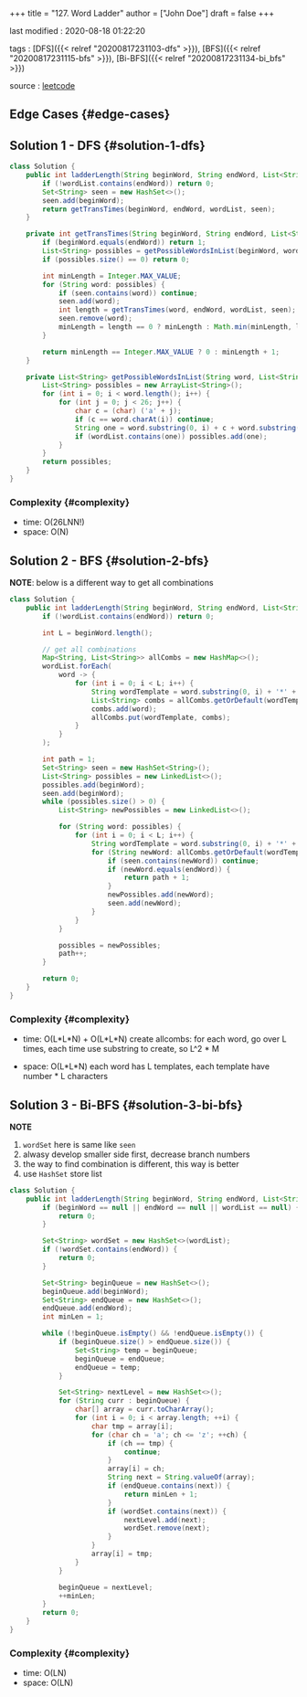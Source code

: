 +++
title = "127. Word Ladder"
author = ["John Doe"]
draft = false
+++

last modified
: 2020-08-18 01:22:20


tags
: [DFS]({{< relref "20200817231103-dfs" >}}), [BFS]({{< relref "20200817231115-bfs" >}}), [Bi-BFS]({{< relref "20200817231134-bi_bfs" >}})

source
: [leetcode](https://leetcode.com/problems/word-ladder/)


## Edge Cases {#edge-cases}


## Solution 1 - DFS {#solution-1-dfs}

```java
class Solution {
    public int ladderLength(String beginWord, String endWord, List<String> wordList) {
        if (!wordList.contains(endWord)) return 0;
        Set<String> seen = new HashSet<>();
        seen.add(beginWord);
        return getTransTimes(beginWord, endWord, wordList, seen);
    }

    private int getTransTimes(String beginWord, String endWord, List<String> wordList, Set<String> seen) {
        if (beginWord.equals(endWord)) return 1;
        List<String> possibles = getPossibleWordsInList(beginWord, wordList);
        if (possibles.size() == 0) return 0;

        int minLength = Integer.MAX_VALUE;
        for (String word: possibles) {
            if (seen.contains(word)) continue;
            seen.add(word);
            int length = getTransTimes(word, endWord, wordList, seen);
            seen.remove(word);
            minLength = length == 0 ? minLength : Math.min(minLength, length);
        }

        return minLength == Integer.MAX_VALUE ? 0 : minLength + 1;
    }

    private List<String> getPossibleWordsInList(String word, List<String> wordList) {
        List<String> possibles = new ArrayList<String>();
        for (int i = 0; i < word.length(); i++) {
            for (int j = 0; j < 26; j++) {
                char c = (char) ('a' + j);
                if (c == word.charAt(i)) continue;
                String one = word.substring(0, i) + c + word.substring(i + 1, word.length());
                if (wordList.contains(one)) possibles.add(one);
            }
        }
        return possibles;
    }
}
```


### Complexity {#complexity}

-   time: O(26LNN!)
-   space: O(N)


## Solution 2 - BFS {#solution-2-bfs}

**NOTE**: below is a different way to get all combinations

```java
class Solution {
    public int ladderLength(String beginWord, String endWord, List<String> wordList) {
        if (!wordList.contains(endWord)) return 0;

        int L = beginWord.length();

        // get all combinations
        Map<String, List<String>> allCombs = new HashMap<>();
        wordList.forEach(
            word -> {
                for (int i = 0; i < L; i++) {
                    String wordTemplate = word.substring(0, i) + '*' + word.substring(i + 1, L);
                    List<String> combs = allCombs.getOrDefault(wordTemplate, new ArrayList<>());
                    combs.add(word);
                    allCombs.put(wordTemplate, combs);
                }
            }
        );

        int path = 1;
        Set<String> seen = new HashSet<String>();
        List<String> possibles = new LinkedList<>();
        possibles.add(beginWord);
        seen.add(beginWord);
        while (possibles.size() > 0) {
            List<String> newPossibles = new LinkedList<>();

            for (String word: possibles) {
                for (int i = 0; i < L; i++) {
                    String wordTemplate = word.substring(0, i) + '*' + word.substring(i + 1, L);
                    for (String newWord: allCombs.getOrDefault(wordTemplate, new ArrayList<>())) {
                        if (seen.contains(newWord)) continue;
                        if (newWord.equals(endWord)) {
                            return path + 1;
                        }
                        newPossibles.add(newWord);
                        seen.add(newWord);
                    }
                }
            }

            possibles = newPossibles;
            path++;
        }

        return 0;
    }
}
```


### Complexity {#complexity}

-   time: O(L\*L\*N) + O(L\*L\*N)
    create allcombs: for each word, go over L times, each time use substring to create, so L^2 \* M

-   space: O(L\*L\*N)
    each word has L templates, each template have number \* L characters


## Solution 3 - Bi-BFS {#solution-3-bi-bfs}

****NOTE****

1.  `wordSet` here is same like `seen`
2.  alwasy develop smaller side first, decrease branch numbers
3.  the way to find combination is different, this way is better
4.  use `HashSet` store list

<!--listend-->

```java
class Solution {
    public int ladderLength(String beginWord, String endWord, List<String> wordList) {
        if (beginWord == null || endWord == null || wordList == null) {
            return 0;
        }

        Set<String> wordSet = new HashSet<>(wordList);
        if (!wordSet.contains(endWord)) {
            return 0;
        }

        Set<String> beginQueue = new HashSet<>();
        beginQueue.add(beginWord);
        Set<String> endQueue = new HashSet<>();
        endQueue.add(endWord);
        int minLen = 1;

        while (!beginQueue.isEmpty() && !endQueue.isEmpty()) {
            if (beginQueue.size() > endQueue.size()) {
                Set<String> temp = beginQueue;
                beginQueue = endQueue;
                endQueue = temp;
            }

            Set<String> nextLevel = new HashSet<>();
            for (String curr : beginQueue) {
                char[] array = curr.toCharArray();
                for (int i = 0; i < array.length; ++i) {
                    char tmp = array[i];
                    for (char ch = 'a'; ch <= 'z'; ++ch) {
                        if (ch == tmp) {
                            continue;
                        }
                        array[i] = ch;
                        String next = String.valueOf(array);
                        if (endQueue.contains(next)) {
                            return minLen + 1;
                        }
                        if (wordSet.contains(next)) {
                            nextLevel.add(next);
                            wordSet.remove(next);
                        }
                    }
                    array[i] = tmp;
                }
            }

            beginQueue = nextLevel;
            ++minLen;
        }
        return 0;
    }
}
```


### Complexity {#complexity}

-   time: O(LN)
-   space: O(LN)
